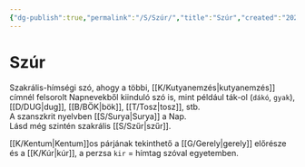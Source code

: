 ```yaml
---
{"dg-publish":true,"permalink":"/S/Szúr/","title":"Szúr","created":"2025-08-10T02:49","updated":"2025-08-10T02:50"}
---
```



# Szúr

Szakrális-hímségi szó, ahogy a többi, [[K/Kutyanemzés\|kutyanemzés]] címnél felsorolt Napnevekből kiinduló szó is, mint például ták-ol (`dákó`, `gyak`), [[D/DUG\|dug]], [[B/BÖK\|bök]], [[T/Tosz\|tosz]], stb.  
A szanszkrit nyelvben [[S/Surya\|Surya]] a Nap.  
Lásd még szintén szakrális [[S/Szűr\|szűr]].  

[[K/Kentum\|Kentum]]os párjának tekinthető a [[G/Gerely\|gerely]] előrésze és a [[K/Kúr\|kúr]], a perzsa `kir` = hímtag szóval egyetemben.  

